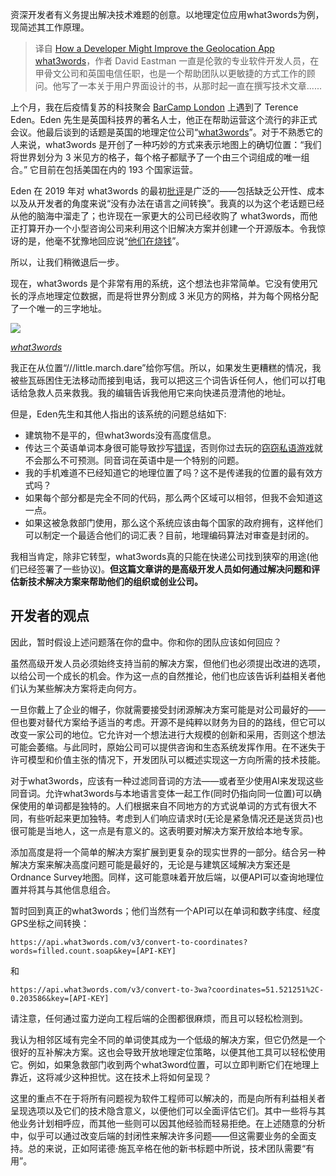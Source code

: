 <!--
title:  开发者如何优化what3words地理定位应用
cover: https://cdn.thenewstack.io/media/2023/12/8f773fb2-what3words-1024x495.jpg
-->

资深开发者有义务提出解决技术难题的创意。以地理定位应用what3words为例，现简述其工作原理。

> 译自 [How a Developer Might Improve the Geolocation App what3words](https://thenewstack.io/how-a-developer-might-improve-the-geolocation-app-what3words/)，作者 David Eastman 一直是伦敦的专业软件开发人员，在甲骨文公司和英国电信任职，也是一个帮助团队以更敏捷的方式工作的顾问。他写了一本关于用户界面设计的书，从那时起一直在撰写技术文章......

上个月，我在后疫情复苏的科技聚会 [BarCamp London](https://twelve.barcamplondon.org/) 上遇到了 Terence Eden。Eden 先生是英国科技界的著名人士，他正在帮助运营这个流行的非正式会议。他最后谈到的话题是英国的地理定位公司“[what3words](https://what3words.com/)”。对于不熟悉它的人来说，what3words 是开创了一种巧妙的方式来表示地图上的确切位置：“我们将世界划分为 3 米见方的格子，每个格子都赋予了一个由三个词组成的唯一组合。” 它目前在包括美国在内的 193 个国家运营。

Eden 在 2019 年对 what3words 的最初[批评](https://shkspr.mobi/blog/2019/03/why-bother-with-what-three-words/)是广泛的——包括缺乏公开性、成本以及从开发者的角度来说“没有办法在语言之间转换”。我真的以为这个老话题已经从他的脑海中溜走了；也许现在一家更大的公司已经收购了 what3words，而他正打算开办一个小型咨询公司来利用这个旧解决方案并创建一个开源版本。令我惊讶的是，他毫不犹豫地回应说“[他们在烧钱](https://shkspr.mobi/blog/2019/03/why-bother-with-what-three-words/)”。

所以，让我们稍微退后一步。

现在，what3words 是个非常有用的系统，这个想法也非常简单。它没有使用冗长的浮点地理定位数据，而是将世界分割成 3 米见方的网格，并为每个网格分配了一个唯一的三字地址。

![](https://cdn.thenewstack.io/media/2023/12/25edf696-untitled-576x1024.png)

[*what3words*](https://nhrg.org.uk/walks/smartphone-apps/26-smartphone-apps/123-what-3-words.html)

我正在从位置“///little.march.dare”给你写信。所以，如果发生更糟糕的情况，我被些瓦砾困住无法移动而接到电话，我可以把这三个词告诉任何人，他们可以打电话给急救人员来救我。我的编辑告诉我他用它来向快递员澄清他的地址。

但是，Eden先生和其他人指出的该系统的问题总结如下:

- 建筑物不是平的，但what3words没有高度信息。
- 传达三个英语单词本身很可能导致抄写[错误](https://www.theregister.com/2023/09/01/what3words_geolocation_criticism/)，否则你过去玩的[窃窃私语游戏](https://en.wikipedia.org/wiki/Chinese_whispers)就不会那么不可预测。同音词在英语中是一个特别的问题。
- 我的手机难道不已经知道它的地理位置了吗？这不是传递我的位置的最有效方式吗？
- 如果每个部分都是完全不同的代码，那么两个区域可以相邻，但我不会知道这一点。
- 如果这被急救部门使用，那么这个系统应该由每个国家的政府拥有，这样他们可以制定一个最适合他们的词汇表？目前，地理编码算法对审查是封闭的。

我相当肯定，除非它转型，what3words真的只能在快递公司找到狭窄的用途(他们已经签署了一些协议)。**但这篇文章讲的是高级开发人员如何通过解决问题和评估新技术解决方案来帮助他们的组织或创业公司。**

## 开发者的观点

因此，暂时假设上述问题落在你的盘中。你和你的团队应该如何回应？

虽然高级开发人员必须始终支持当前的解决方案，但他们也必须提出改进的选项，以给公司一个成长的机会。作为这一点的自然推论，他们也应该告诉利益相关者他们认为某些解决方案将走向何方。

一旦你戴上了企业的帽子，你就需要接受封闭源解决方案可能是对公司最好的——但也要对替代方案给予适当的考虑。开源不是纯粹以财务为目的的路线，但它可以改变一家公司的地位。它允许对一个想法进行大规模的创新和采用，否则这个想法可能会萎缩。与此同时，原始公司可以提供咨询和生态系统发挥作用。在不迷失于许可模型和价值主张的情况下，开发团队可以概述实现这一方向所需的技术技能。

对于what3words，应该有一种过滤同音词的方法——或者至少使用AI来发现这些同音词。允许what3words与本地语言变体一起工作(同时仍指向同一位置)可以确保使用的单词都是独特的。人们根据来自不同地方的方式说单词的方式有很大不同，有些听起来更加独特。考虑到人们响应请求时(无论是紧急情况还是送货员)也很可能是当地人，这一点是有意义的。这表明要对解决方案开放给本地专家。

添加高度是将一个简单的解决方案扩展到更复杂的现实世界的一部分。结合另一种解决方案来解决高度问题可能是最好的，无论是与建筑区域解决方案还是Ordnance Survey地图。同样，这可能意味着开放后端，以便API可以查询地理位置并将其与其他信息组合。

暂时回到真正的what3words；他们当然有一个API可以在单词和数字纬度、经度GPS坐标之间转换：

```
https://api.what3words.com/v3/convert-to-coordinates?words=filled.count.soap&key=[API-KEY]
```

和

```
https://api.what3words.com/v3/convert-to-3wa?coordinates=51.521251%2C-0.203586&key=[API-KEY]
```

请注意，任何通过蛮力逆向工程后端的企图都很麻烦，而且可以轻松检测到。

我认为相邻区域有完全不同的单词使其成为一个低级的解决方案，但它仍然是一个很好的互补解决方案。这也会导致开放地理定位策略，以便其他工具可以轻松使用它。例如，如果急救部门收到两个what3word位置，可以立即判断它们在地理上靠近，这将减少这种担忧。这在技术上将如何呈现？

这里的重点不在于将所有问题视为软件工程师可以解决的，而是向所有利益相关者呈现选项以及它们的技术隐含意义，以便他们可以全面评估它们。其中一些将与其他业务计划相呼应，而其他一些则可以因其他经验而轻易拒绝。在上述随意的分析中，似乎可以通过改变后端的封闭性来解决许多问题——但这需要业务的全面支持。总的来说，正如阿诺德·施瓦辛格在他的新书标题中所说，技术团队需要“有用”。

